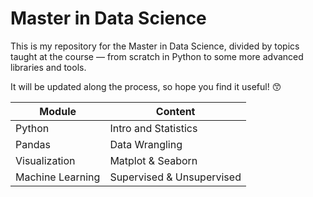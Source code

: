 # Master in Data Science
This is my repository for the Master in Data Science, divided by topics taught at the course — from scratch in Python to some more advanced libraries and tools. 

It will be updated along the process, so hope you find it useful! :kissing_smiling_eyes:	

Module | Content
------------ | -------------
Python | Intro and Statistics
Pandas | Data Wrangling
Visualization | Matplot & Seaborn
Machine Learning | Supervised & Unsupervised



